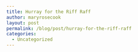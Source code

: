 ```yaml
---
title: Hurray for the Riff Raff
author: maryrosecook
layout: post
permalink: /blog/post/hurray-for-the-riff-raff
categories:
  - Uncategorized
---
```

<object width="600" height="475"><param name="movie" value="https://www.youtube.com/v/SEMGe9JkRqU&amp;hl=en_US&amp;fs=1"></param><param name="allowFullScreen" value="true"></param><param name="allowscriptaccess" value="always"></param><embed src="https://www.youtube.com/v/SEMGe9JkRqU&amp;hl=en_US&amp;fs=1" type="application/x-shockwave-flash" allowscriptaccess="always" allowfullscreen="true" width="600" height="475"></embed></object>

